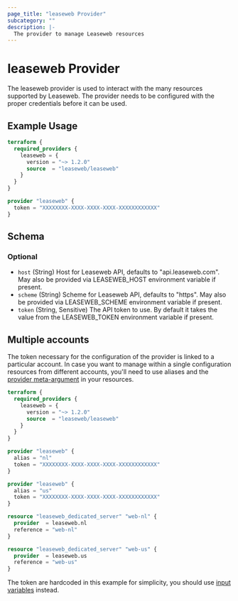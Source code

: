 ```yaml
---
page_title: "leaseweb Provider"
subcategory: ""
description: |-
  The provider to manage Leaseweb resources
---
```


# leaseweb Provider

The leaseweb provider is used to interact with the many
resources supported by Leaseweb. The provider needs to be configured with the
proper credentials before it can be used.

## Example Usage

```terraform
terraform {
  required_providers {
    leaseweb = {
      version = "~> 1.2.0"
      source  = "leaseweb/leaseweb"
    }
  }
}

provider "leaseweb" {
  token = "XXXXXXXX-XXXX-XXXX-XXXX-XXXXXXXXXXXX"
}
```

<!-- schema generated by tfplugindocs -->
## Schema

### Optional

- `host` (String) Host for Leaseweb API, defaults to "api.leaseweb.com". May also be provided via LEASEWEB_HOST environment variable if present.
- `scheme` (String) Scheme for Leaseweb API, defaults to "https". May also be provided via LEASEWEB_SCHEME environment variable if present.
- `token` (String, Sensitive) The API token to use. By default it takes the value from the LEASEWEB_TOKEN environment variable if present.

## Multiple accounts

The token necessary for the configuration of the provider is linked to a
particular account. In case you want to manage within a single configuration
resources from different accounts, you'll need to use aliases and the
[provider meta-argument](https://www.terraform.io/language/meta-arguments/resource-provider)
in your resources.

```terraform
terraform {
  required_providers {
    leaseweb = {
      version = "~> 1.2.0"
      source  = "leaseweb/leaseweb"
    }
  }
}

provider "leaseweb" {
  alias = "nl"
  token = "XXXXXXXX-XXXX-XXXX-XXXX-XXXXXXXXXXXX"
}

provider "leaseweb" {
  alias = "us"
  token = "XXXXXXXX-XXXX-XXXX-XXXX-XXXXXXXXXXXX"
}

resource "leaseweb_dedicated_server" "web-nl" {
  provider  = leaseweb.nl
  reference = "web-nl"
}

resource "leaseweb_dedicated_server" "web-us" {
  provider  = leaseweb.us
  reference = "web-us"
}
```

The token are hardcoded in this example for simplicity, you should use
[input variables](https://www.terraform.io/language/values/variables) instead.
